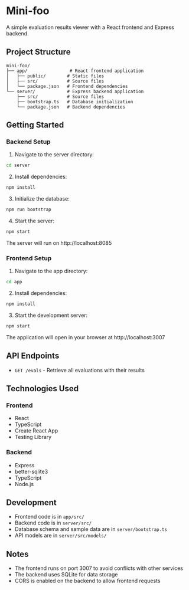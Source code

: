 # Mini-foo

A simple evaluation results viewer with a React frontend and Express backend.

## Project Structure

```
mini-foo/
├── app/                # React frontend application
│   ├── public/        # Static files
│   ├── src/           # Source files
│   └── package.json   # Frontend dependencies
└── server/            # Express backend application
    ├── src/           # Source files
    ├── bootstrap.ts   # Database initialization
    └── package.json   # Backend dependencies
```

## Getting Started

### Backend Setup

1. Navigate to the server directory:
```bash
cd server
```

2. Install dependencies:
```bash
npm install
```

3. Initialize the database:
```bash
npm run bootstrap
```

4. Start the server:
```bash
npm start
```

The server will run on http://localhost:8085

### Frontend Setup

1. Navigate to the app directory:
```bash
cd app
```

2. Install dependencies:
```bash
npm install
```

3. Start the development server:
```bash
npm start
```

The application will open in your browser at http://localhost:3007

## API Endpoints

- `GET /evals` - Retrieve all evaluations with their results

## Technologies Used

### Frontend
- React
- TypeScript
- Create React App
- Testing Library

### Backend
- Express
- better-sqlite3
- TypeScript
- Node.js

## Development

- Frontend code is in `app/src/`
- Backend code is in `server/src/`
- Database schema and sample data are in `server/bootstrap.ts`
- API models are in `server/src/models/`



## Notes

- The frontend runs on port 3007 to avoid conflicts with other services
- The backend uses SQLite for data storage
- CORS is enabled on the backend to allow frontend requests

